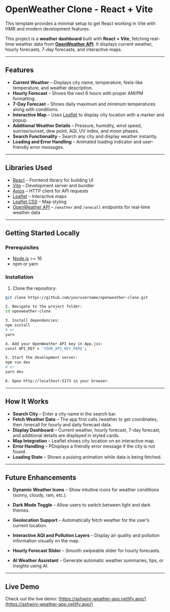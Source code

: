 # OpenWeather Clone - React + Vite

This template provides a minimal setup to get React working in Vite with HMR and modern development features.

This project is a **weather dashboard** built with **React + Vite**, fetching real-time weather data from **[OpenWeather API](https://openweathermap.org/api)**. It displays current weather, hourly forecasts, 7-day forecasts, and interactive maps.

---

## Features

- **Current Weather** – Displays city name, temperature, feels-like temperature, and weather description.  
- **Hourly Forecast** – Shows the next 6 hours with proper AM/PM formatting.  
- **7-Day Forecast** – Shows daily maximum and minimum temperatures along with conditions.  
- **Interactive Map** – Uses [Leaflet](https://leafletjs.com/) to display city location with a marker and popup.  
- **Additional Weather Details** – Pressure, humidity, wind speed, sunrise/sunset, dew point, AQI, UV index, and moon phases.  
- **Search Functionality** – Search any city and display weather instantly.  
- **Loading and Error Handling** – Animated loading indicator and user-friendly error messages.

---

## Libraries Used

- [React](https://reactjs.org/) – Frontend library for building UI  
- [Vite](https://vitejs.dev/) – Development server and bundler  
- [Axios](https://axios-http.com/) – HTTP client for API requests  
- [Leaflet](https://leafletjs.com/) – Interactive maps  
- [Leaflet CSS](https://leafletjs.com/reference.html) – Map styling  
- [OpenWeather API](https://openweathermap.org/api) – `/weather` and `/onecall` endpoints for real-time weather data  

---

## Getting Started Locally

### Prerequisites

- [Node.js](https://nodejs.org/) >= 16  
- npm or yarn  

### Installation

1. Clone the repository:

```bash
git clone https://github.com/yourusername/openweather-clone.git

2. Navigate to the project folder:
cd openweather-clone

3. Install dependencies:
npm install
# or
yarn

4. Add your OpenWeather API key in App.jsx:
const API_KEY = 'YOUR_API_KEY_HERE';

5. Start the development server:
npm run dev
# or
yarn dev

6. Open http://localhost:5173 in your browser.
```
---

## How It Works

- **Search City** – Enter a city name in the search bar.  
- **Fetch Weather Data** – The app first calls /weather to get coordinates, then /onecall for hourly and daily forecast data.
- **Display Dashboard** – Current weather, hourly forecast, 7-day forecast, and additional details are displayed in styled cards.
- **Map Integration** – Leaflet shows city location on an interactive map.
- **Error Handling** – PDisplays a friendly error message if the city is not found.  
- **Loading State** – Shows a pulsing animation while data is being fetched.

---
## Future Enhancements

- **Dynamic Weather Icons** – Show intuitive icons for weather conditions (sunny, cloudy, rain, etc.).
- **Dark Mode Toggle** – Allow users to switch between light and dark themes.
- **Geolocation Support** – Automatically fetch weather for the user’s current location.

- **Interactive AQI and Pollution Layers** – Display air quality and pollution information visually on the map.

- **Hourly Forecast Slider** – Smooth swipeable slider for hourly forecasts.

- **AI Weather Assistant** – Generate automatic weather summaries, tips, or insights using AI.

---
## Live Demo

Check out the live demo: 
[https://ashwini-weather-app.netlify.app/](https://ashwini-weather-app.netlify.app/)